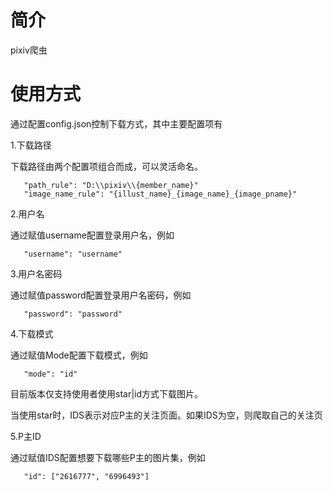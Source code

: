 
# 简介

pixiv爬虫

# 使用方式

通过配置config.json控制下载方式，其中主要配置项有

1.下载路径

下载路径由两个配置项组合而成，可以灵活命名。

```
   "path_rule": "D:\\pixiv\\{member_name}"
   "image_name_rule": "{illust_name}_{image_name}_{image_pname}"
```

2.用户名

通过赋值username配置登录用户名，例如

```
   "username": "username"
```

3.用户名密码

通过赋值password配置登录用户名密码，例如

```
   "password": "password"
```

4.下载模式

通过赋值Mode配置下载模式，例如

```
   "mode": "id"
```

目前版本仅支持使用者使用star|id方式下载图片。

当使用star时，IDS表示对应P主的关注页面。如果IDS为空，则爬取自己的关注页

5.P主ID

通过赋值IDS配置想要下载哪些P主的图片集，例如

```
   "id": ["2616777", "6996493"]
```

